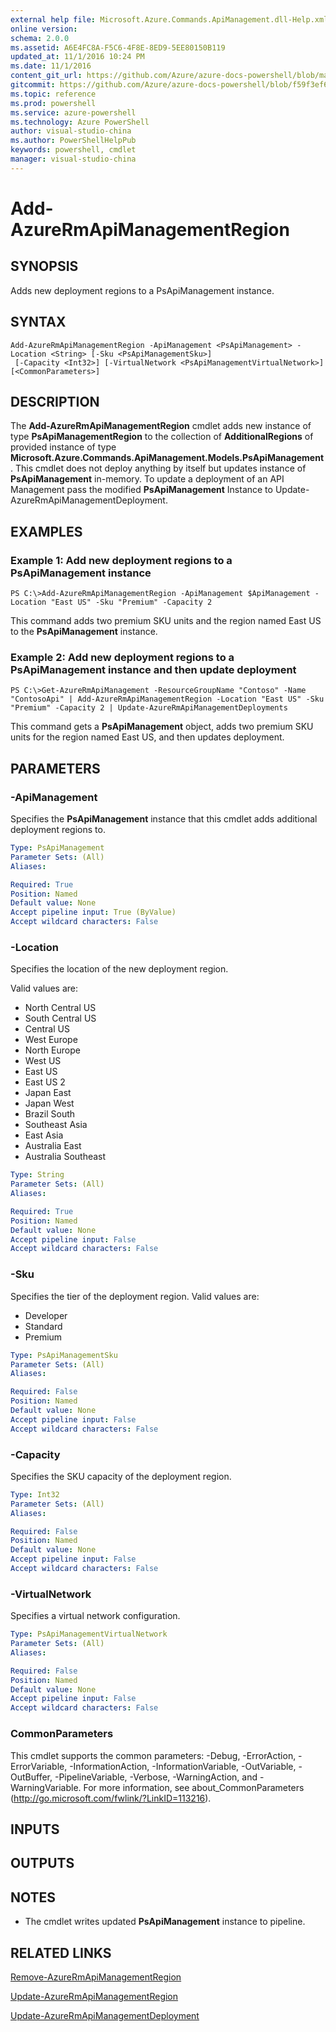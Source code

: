 ```yaml
---
external help file: Microsoft.Azure.Commands.ApiManagement.dll-Help.xml
online version: 
schema: 2.0.0
ms.assetid: A6E4FC8A-F5C6-4F8E-8ED9-5EE80150B119
updated_at: 11/1/2016 10:24 PM
ms.date: 11/1/2016
content_git_url: https://github.com/Azure/azure-docs-powershell/blob/master/azureps-cmdlets-docs/ResourceManager/AzureRM.ApiManagement/v3.0.0/Add-AzureRmApiManagementRegion.md
gitcommit: https://github.com/Azure/azure-docs-powershell/blob/f59f3ef60bc592383812213e69fd77ba950759ed/azureps-cmdlets-docs/ResourceManager/AzureRM.ApiManagement/v3.0.0/Add-AzureRmApiManagementRegion.md
ms.topic: reference
ms.prod: powershell
ms.service: azure-powershell
ms.technology: Azure PowerShell
author: visual-studio-china
ms.author: PowerShellHelpPub
keywords: powershell, cmdlet
manager: visual-studio-china
---
```


# Add-AzureRmApiManagementRegion

## SYNOPSIS
Adds new deployment regions to a PsApiManagement instance.

## SYNTAX

```
Add-AzureRmApiManagementRegion -ApiManagement <PsApiManagement> -Location <String> [-Sku <PsApiManagementSku>]
 [-Capacity <Int32>] [-VirtualNetwork <PsApiManagementVirtualNetwork>] [<CommonParameters>]
```

## DESCRIPTION
The **Add-AzureRmApiManagementRegion** cmdlet adds new instance of type **PsApiManagementRegion** to the collection of **AdditionalRegions** of provided instance of type **Microsoft.Azure.Commands.ApiManagement.Models.PsApiManagement**.
This cmdlet does not deploy anything by itself but updates instance of **PsApiManagement** in-memory.
To update a deployment of an API Management pass the modified **PsApiManagement** Instance to Update-AzureRmApiManagementDeployment.

## EXAMPLES

### Example 1: Add new deployment regions to a PsApiManagement instance
```
PS C:\>Add-AzureRmApiManagementRegion -ApiManagement $ApiManagement -Location "East US" -Sku "Premium" -Capacity 2
```

This command adds two premium SKU units and the region named East US to the **PsApiManagement** instance.

### Example 2: Add new deployment regions to a PsApiManagement instance and then update deployment
```
PS C:\>Get-AzureRmApiManagement -ResourceGroupName "Contoso" -Name "ContosoApi" | Add-AzureRmApiManagementRegion -Location "East US" -Sku "Premium" -Capacity 2 | Update-AzureRmApiManagementDeployments
```

This command gets a **PsApiManagement** object, adds two premium SKU units for the region named East US, and then updates deployment.

## PARAMETERS

### -ApiManagement
Specifies the **PsApiManagement** instance that this cmdlet adds additional deployment regions to.

```yaml
Type: PsApiManagement
Parameter Sets: (All)
Aliases: 

Required: True
Position: Named
Default value: None
Accept pipeline input: True (ByValue)
Accept wildcard characters: False
```

### -Location
Specifies the location of the new deployment region.

Valid values are: 

- North Central US
- South Central US
- Central US
- West Europe
- North Europe
- West US
- East US
- East US 2
- Japan East
- Japan West
- Brazil South
- Southeast Asia
- East Asia
- Australia East
- Australia Southeast

```yaml
Type: String
Parameter Sets: (All)
Aliases: 

Required: True
Position: Named
Default value: None
Accept pipeline input: False
Accept wildcard characters: False
```

### -Sku
Specifies the tier of the deployment region.
Valid values are: 

- Developer
- Standard
- Premium

```yaml
Type: PsApiManagementSku
Parameter Sets: (All)
Aliases: 

Required: False
Position: Named
Default value: None
Accept pipeline input: False
Accept wildcard characters: False
```

### -Capacity
Specifies the SKU capacity of the deployment region.

```yaml
Type: Int32
Parameter Sets: (All)
Aliases: 

Required: False
Position: Named
Default value: None
Accept pipeline input: False
Accept wildcard characters: False
```

### -VirtualNetwork
Specifies a virtual network configuration.

```yaml
Type: PsApiManagementVirtualNetwork
Parameter Sets: (All)
Aliases: 

Required: False
Position: Named
Default value: None
Accept pipeline input: False
Accept wildcard characters: False
```

### CommonParameters
This cmdlet supports the common parameters: -Debug, -ErrorAction, -ErrorVariable, -InformationAction, -InformationVariable, -OutVariable, -OutBuffer, -PipelineVariable, -Verbose, -WarningAction, and -WarningVariable. For more information, see about_CommonParameters (http://go.microsoft.com/fwlink/?LinkID=113216).

## INPUTS

## OUTPUTS

## NOTES
* The cmdlet writes updated **PsApiManagement** instance to pipeline.

## RELATED LINKS

[Remove-AzureRmApiManagementRegion](xref:ResourceManager/AzureRM.ApiManagement/v3.0.0/Remove-AzureRmApiManagementRegion.md)

[Update-AzureRmApiManagementRegion](xref:ResourceManager/AzureRM.ApiManagement/v3.0.0/Update-AzureRmApiManagementRegion.md)

[Update-AzureRmApiManagementDeployment](xref:ResourceManager/AzureRM.ApiManagement/v3.0.0/Update-AzureRmApiManagementDeployment.md)


